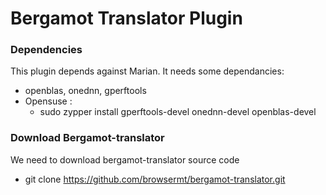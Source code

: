 # Bergamot Translator Plugin

### Dependencies

This plugin depends against Marian. It needs some dependancies:

  - openblas, onednn, gperftools
  - Opensuse : 
      - sudo zypper install gperftools-devel onednn-devel openblas-devel

### Download Bergamot-translator

We need to download bergamot-translator source code
   - git clone https://github.com/browsermt/bergamot-translator.git
   
